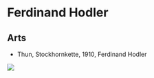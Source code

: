 # Ferdinand Hodler

## Arts
* Thun, Stockhornkette, 1910, Ferdinand Hodler

<img src="https://64.media.tumblr.com/1e7ffcd10902430d86d174ac5df8131c/e6c4b00eef7687f8-8d/s1280x1920/6f17e07869846b2d7776f340d092bc5460882602.jpg">


